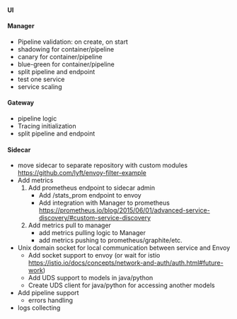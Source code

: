#### UI

#### Manager
* Pipeline validation: on create, on start
* shadowing for container/pipeline
* canary for container/pipeline
* blue-green for container/pipeline
* split pipeline and endpoint
* test one service
* service scaling

#### Gateway
* pipeline logic
* Tracing initialization
* split pipeline and endpoint

#### Sidecar
* move sidecar to separate repository with custom modules https://github.com/lyft/envoy-filter-example
* Add metrics
    1. Add prometheus endpoint to sidecar admin
        * Add /stats_prom endpoint to envoy
        * Add integration with Manager to prometheus https://prometheus.io/blog/2015/06/01/advanced-service-discovery/#custom-service-discovery
    2. Add metrics pull to manager
        * add metrics pulling logic to Manager
        * add metrics pushing to prometheus/graphite/etc.
* Unix domain socket for local communication between service and Envoy
    * Add socket support to envoy (or wait for istio https://istio.io/docs/concepts/network-and-auth/auth.html#future-work)
    * Add UDS support to models in java/python
    * Create UDS client for java/python for accessing another models
* Add pipeline support
    * errors handling
* logs collecting